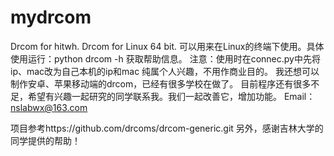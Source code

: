 # mydrcom
Drcom for hitwh.
Drcom for Linux 64 bit.
可以用来在Linux的终端下使用。具体使用运行：python drcom -h 获取帮助信息。
注意：使用时在connec.py中先将ip、mac改为自己本机的ip和mac
纯属个人兴趣，不用作商业目的。
我还想可以制作安卓、苹果移动端的drcom，已经有很多学校在做了。
目前程序还有很多不足，希望有兴趣一起研究的同学联系我。我们一起改善它，增加功能。
Email：nslabwx@163.com

项目参考https://github.com/drcoms/drcom-generic.git
另外，感谢吉林大学的同学提供的帮助！
